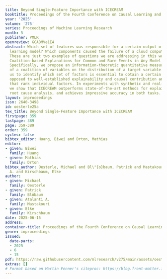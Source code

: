 ```yaml
---
title: Beyond Single-Feature Importance with ICECREAM
booktitle: Proceedings of the Fourth Conference on Causal Learning and Reasoning
year: '2025'
volume: '275'
series: Proceedings of Machine Learning Research
month: 5
publisher: PMLR
openreview: GCABMVe1E4
abstract: Which set of features was responsible for a certain output of a machine
  learning model? Which components caused the failure of a cloud computing application?
  These are just two examples of questions we are addressing in this work by Identifying
  Coalition-based Explanations for Common and Rare Events in Any Model (ICECREAM).
  Specifically, we propose an information-theoretic quantitative measure for the influence
  of a coalition of variables on the distribution of a target variable. This allows
  us to identify which set of factors is essential to obtain a certain outcome, as
  opposed to well-established explainability and causal contribution analysis methods
  that rank individual factors. In experiments with synthetic and real-world data,
  we show that ICECREAM outperforms state-of-the-art methods for explainability and
  root cause analysis, and achieves impressive accuracy in both tasks.
layout: inproceedings
issn: 2640-3498
id: oesterle25a
tex_title: Beyond Single-Feature Importance with ICECREAM
firstpage: 359
lastpage: 389
page: 359-389
order: 359
cycles: false
bibtex_editor: Huang, Biwei and Drton, Mathias
editor:
- given: Biwei
  family: Huang
- given: Mathias
  family: Drton
bibtex_author: Oesterle, Michael and Bl\"{o}baum, Patrick and Mastakouri, Atalanti
  A. and Kirschbaum, Elke
author:
- given: Michael
  family: Oesterle
- given: Patrick
  family: Blöbaum
- given: Atalanti A.
  family: Mastakouri
- given: Elke
  family: Kirschbaum
date: 2025-06-15
address:
container-title: Proceedings of the Fourth Conference on Causal Learning and Reasoning
genre: inproceedings
issued:
  date-parts:
  - 2025
  - 6
  - 15
pdf: https://raw.githubusercontent.com/mlresearch/v275/main/assets/oesterle25a/oesterle25a.pdf
extras: []
# Format based on Martin Fenner's citeproc: https://blog.front-matter.io/posts/citeproc-yaml-for-bibliographies/
---
```


